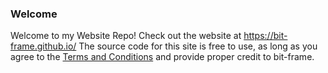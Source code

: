 ### Welcome
Welcome to my Website Repo! Check out the website at https://bit-frame.github.io/
The source code for this site is free to use, as long as you agree to the [Terms and Conditions](https://github.com/bit-frame/bit-frame.github.io/blob/main/LICENSE) and provide proper credit to bit-frame.

